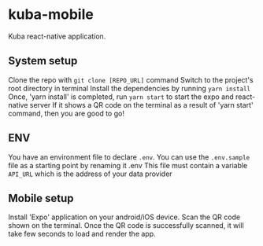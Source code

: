 # kuba-mobile

Kuba react-native application.

## System setup

Clone the repo with `git clone [REPO_URL]` command
Switch to the project's root directory in terminal
Install the dependencies by running `yarn install`
Once, 'yarn install' is completed, run `yarn start` to start the expo and react-native server
If it shows a QR code on the terminal as a result of 'yarn start' command, then you are good to go!

## ENV

You have an environment file to declare `.env`.
You can use the `.env.sample` file as a starting point by renaming it .env
This file must contain a variable `API_URL` which is the address of your data provider

## Mobile setup

Install 'Expo' application on your android/iOS device.
Scan the QR code shown on the terminal.
Once the QR code is successfully scanned, it will take few seconds to load and render the app.
